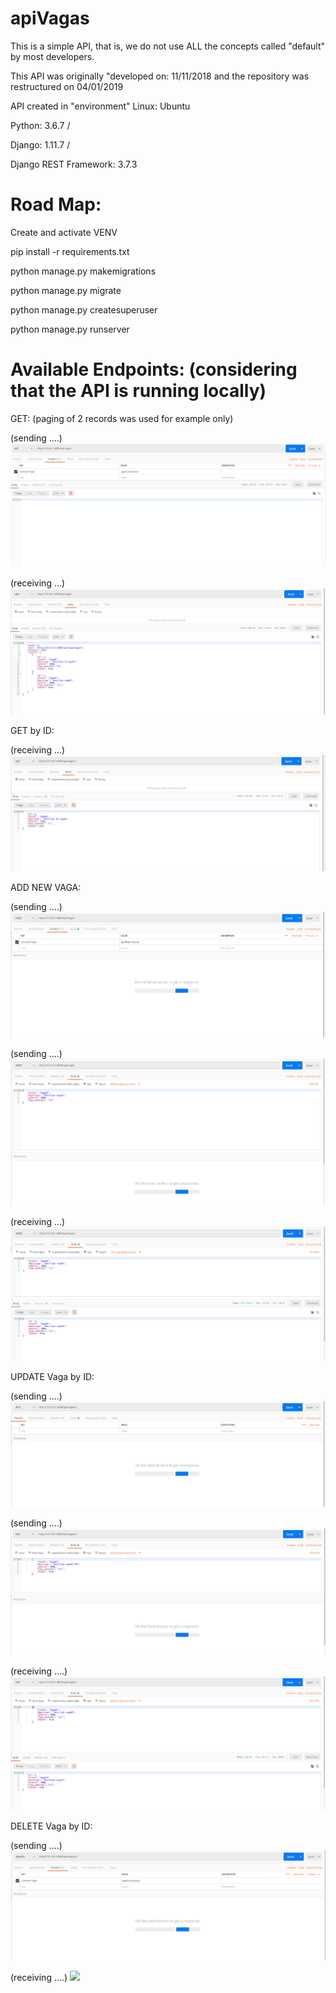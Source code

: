 # apiVagas

This is a simple API, that is, we do not use ALL the concepts called "default" by most developers.

This API was originally "developed on: 11/11/2018 and
the repository was restructured on 04/01/2019

API created in "environment" Linux: Ubuntu

Python: 3.6.7  / 

Django: 1.11.7  / 

Django REST Framework: 3.7.3


# Road Map:

Create and activate VENV

pip install -r requirements.txt

python manage.py makemigrations

python manage.py migrate

python manage.py createsuperuser

python manage.py runserver


# Available Endpoints: (considering that the API is running locally)

GET: (paging of 2 records was used for example only)

(sending ....)
![](IMGs/001_Get_A.png)

(receiving ...)
![](IMGs/001_Get_B.png)



GET by ID:

(receiving ...)
![](IMGs/002_GetByID.png)


ADD NEW VAGA:

(sending ....)
![](IMGs/003_Post_A.png)

(sending ....)
![](IMGs/003_Post_B.png)

(receiving ...)
![](IMGs/003_Post_C.png)


UPDATE Vaga by ID:

(sending ....)
![](IMGs/004_Put_A.png)

(sending ....)
![](IMGs/004_Put_B.png)

(receiving ....)
![](IMGs/004_Put_C.png)


DELETE Vaga by ID:

(sending ....)
![](IMGs/005_Delete_A.png)

(receiving ....)
![](005_Delete_B.png)
